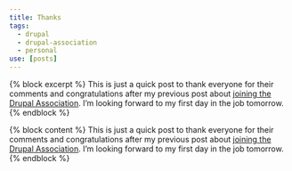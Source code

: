 ```yaml
---
title: Thanks
tags:
  - drupal
  - drupal-association
  - personal
use: [posts]
---
```

{% block excerpt %}
This is just a quick post to thank everyone for their comments and congratulations after my previous post about [joining the Drupal Association](/blog/drupal-association/). I’m looking forward to my first day in the job tomorrow.
{% endblock %}

{% block content %}
This is just a quick post to thank everyone for their comments and congratulations after my previous post about [joining the Drupal Association](/blog/drupal-association/). I’m looking forward to my first day in the job tomorrow.
{% endblock %}
